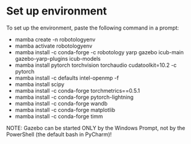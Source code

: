 # Set up environment
To set up the environment, paste the following command in a prompt:
- mamba create -n robotologyenv
- mamba activate robotologyenv
- mamba install -c conda-forge -c robotology yarp gazebo icub-main gazebo-yarp-plugins icub-models
- mamba install pytorch torchvision torchaudio cudatoolkit=10.2 -c pytorch
- mamba install -c defaults intel-openmp -f
- mamba install scipy
- mamba install -c conda-forge torchmetrics==0.5.1
- mamba install -c conda-forge pytorch-lightning
- mamba install -c conda-forge wandb
- mamba install -c conda-forge matplotlib
- mamba install -c conda-forge timm

NOTE: Gazebo can be started ONLY by the Windows Prompt, not by the PowerShell (the default bash in PyCharm)!